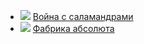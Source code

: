 * ![](/books/sf_social/Карел%20Чапек/Война%20с%20саламандрами.jpg) [Война с саламандрами](/books/sf_social/Карел%20Чапек/Война%20с%20саламандрами)
* ![](/books/sf_social/Карел%20Чапек/Фабрика%20абсолюта.jpg) [Фабрика абсолюта](/books/sf_social/Карел%20Чапек/Фабрика%20абсолюта)